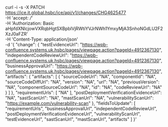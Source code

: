 curl -i -s -X PATCH https://ice.it.global.hsbc/ice/api/v1/changes/CHG4625477 \
  -H 'accept: */*' \
  -H 'Authorization: Basic aHpfdXNlcjowVXRqbHgtSXBpblVjRWtiYVJrNWh1YmxyMjA3SnhoNGdLU2F2XzJ0aFZR' \
  -H 'Content-Type: application/json' \
  -d '{
    "change": {
      "testEvidenceUrl": "https://wpb-confluence.systems.uk.hsbc/pages/viewpage.action?pageId=4912367130",
      "independentCodeReviewUrl": "https://wpb-confluence.systems.uk.hsbc/pages/viewpage.action?pageId=4912367130",
      "businessApprovalUrl": "https://wpb-confluence.systems.uk.hsbc/pages/viewpage.action?pageId=4912367130",
      "artifacts": {
        "artifacts": [
          {
            "sourceCodeUrl": "NA",
            "componentId": "NA",
            "sourceCodeDiffUrl": "NA",
            "version": "NA",
            "url": "NA",
            "previousVersion": "NA",
            "componentSourceCodeUrl": "NA",
            "id": "NA",
            "codeReviewUrl": "NA"
          }
        ]
      },
      "requirementUrls": [ "NA" ],
      "postDeploymentVerificationEvidenceUrl": "NA",
      "sastScanUrl": "NA",
      "mastScanUrl": "NA",
      "vulnerabilityScanUrl": "https://example.com/vulnerability-scan"
    },
    "fieldsToUpdate": [
      "requirementUrls",
      "businessApprovalUrl",
      "independentCodeReviewUrl",
      "postDeploymentVerificationEvidenceUrl",
      "vulnerabilityScanUrl",
      "testEvidenceUrl",
      "sastScanUrl",
      "mastScanUrl",
      "artifacts"
    ]
  }'
